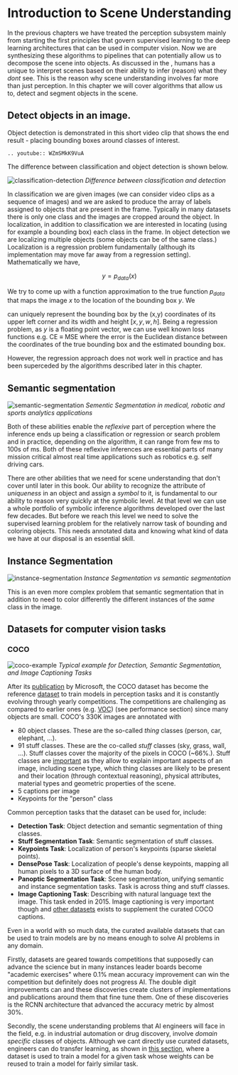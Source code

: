 # Introduction to Scene Understanding

In the previous chapters we have treated the perception subsystem mainly from starting the first principles that govern supervised learning to the deep learning architectures that can be used in computer vision. Now we are synthesizing these algorithms to pipelines that can potentially allow us to decompose the scene into objects. As discussed in the  [](content:cnn-intro), humans has a unique to interpret scenes based on their ability to infer (reason) what they _dont_ see. This is the reason why scene understanding involves far more than just perception. In this chapter we will cover algorithms that allow us to, detect and segment objects in the scene. 

## Detect objects in an image. 

Object detection is demonstrated in this short video clip that shows the end result - placing bounding boxes around classes of interest. 

```{eval-rst}
.. youtube:: WZmSMkK9VuA
```

The difference between classification and object detection is shown below.

![classification-detection](images/classification-detection.png)
*Difference between classification and detection*

In classification we are given images (we can consider video clips as a sequence of images) and we are asked to produce the array of labels assigned to objects that are present in the frame. Typically in many datasets there is only one class and the images are cropped around the object. In localization, in addition to classification we are interested in locating (using for example a bounding box) each class in the frame. In object detection we are localizing multiple objects (some objects can be of the same class.) Localization is a regression problem fundamentally (although its implementation may move far away from a regression setting). Mathematically we have,

$$y = p_{data}(x)$$

We try to come up with a function approximation to the true function $p_{data}$ that maps the image $x$ to the location of the bounding box $y$. We 

can uniquely represent the bounding box by the (x,y) coordinates of its upper left corner and its width and height $[x,y,w,h]$. Being a regression problem, as $y$ is a floating point vector, we can use well known loss functions e.g. CE $≡$ MSE where the error is the Euclidean distance between the coordinates of the true bounding box and the estimated bounding box. 

However, the regression approach does not work well in practice and has been superceded by the algorithms described later in this chapter. 

## Semantic segmentation  

![semantic-segmentation](images/semantic-segmentation.png)
*Sementic Segmentation in medical, robotic and sports analytics applications*

Both of these abilities enable the _reflexive_ part of perception where the inference ends up being a classification or regression or search problem and in practice, depending on the algorithm, it can range from few ms to 100s of ms. Both of these reflexive inferences are essential parts of many mission critical almost real time applications such as robotics e.g. self driving cars. 

There are other abilities that we need for scene understanding that don't cover until later in this book. Our ability to recognize the attribute of _uniqueness_ in an object and assign a _symbol_ to it, is fundamental to our ability to reason very quickly at the symbolic level. At that level we can use a whole portfolio of symbolic inference algorithms developed over the last few decades.  But before we reach this level we need to solve the supervised learning problem for the relatively narrow task of bounding and coloring objects. This needs annotated data and knowing what kind of data we have at our disposal is an essential skill. 

## Instance Segmentation

![instance-segmentation](images/instance-segmentation.png)
*Instance Segmentation vs semantic segmentation*

This is an even more complex problem that semantic segmentation that in addition to need to  color differently the different instances of the _same_ class in the image.

## Datasets for computer vision tasks

### COCO

![coco-example](images/coco-example.png)
*Typical example for Detection, Semantic Segmentation, and Image Captioning Tasks*

After its [publication](https://arxiv.org/abs/1405.0312) by Microsoft, the COCO dataset has become the reference [dataset](http://cocodataset.org/#home) to train models in perception tasks and it is constantly evolving through yearly competitions. The competitions are challenging as compared to earlier ones (e.g. [VOC](https://link.springer.com/article/10.1007%2Fs11263-009-0275-4)) (see performance section) since many objects are small. COCO's 330K images are annotated with  

* 80 object classes. These are the so-called _thing_ classes (person, car, elephant, ...). 
* 91 stuff classes. These are the co-called _stuff_ classes (sky, grass, wall, ...). Stuff classes cover the majority of the pixels in COCO (~66%.). Stuff classes are [important](https://arxiv.org/abs/1612.03716) as they allow to explain important aspects of an image, including scene type, which thing classes are likely to be present and their location (through contextual reasoning), physical attributes, material types and geometric properties of the scene.
* 5 captions per image 
* Keypoints for the "person" class 

Common perception tasks that the dataset can be used for, include:

* **Detection Task**: Object detection and semantic segmentation of thing classes. 
* **Stuff Segmentation Task**: Semantic segmentation of stuff classes. 
* **Keypoints Task**: Localization of person's keypoints (sparse skeletal points).  
* **DensePose Task**: Localization of people's dense keypoints, mapping all human pixels to a 3D surface of the human body.
* **Panoptic Segmentation Task**: Scene segmentation, unifying semantic and instance segmentation tasks. Task is across thing and stuff classes. 
* **Image Captioning Task**: Describing with natural language text the image. This task ended in 2015. Image captioning is very important though and [other datasets](https://www.aclweb.org/anthology/P18-1238.pdf) exists to supplement the curated COCO captions. 
  
Even in a world with so much data, the curated available datasets that can be used to train models are by no means enough to solve AI problems in any domain. 

Firstly, datasets are geared towards competitions that supposedly can advance the science but in many instances leader boards become "academic exercises" where 0.1% mean accuracy improvement can win the competition but definitely does not progress AI. The double digit improvements can and these discoveries create clusters of implementations and publications around them that fine tune them. One of these discoveries is the RCNN architecture that advanced the accuracy metric by almost 30%. 

Secondly, the scene understanding problems that AI engineers will face in the field, e.g. in industrial automation or drug discovery, involve _domain specific_ classes of objects. Although we cant directly use curated datasets, engineers can  do transfer learning, as shown in [this section](../../transfer-learning/transfer-learning-introduction.md), where a dataset is used to train a model for a given task whose weights can be reused to train a model for fairly similar task.